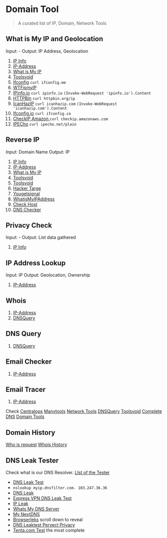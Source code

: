 # Domain Tool

> A curated list of IP, Domain, Network Tools

## What is My IP and Geolocation
Input: -
Output: IP Address, Geolocation
1. [IP Info](https://ipinfo.info/)
2. [IP-Address](https://www.ip-address.org/)
3. [What is My IP](https://www.whatismyip.com/)
4. [Toolsvoid](https://www.toolsvoid.com/what-is-my-ip-address/)
5. [Ifconfig](https://ifconfig.me/) `curl ifconfig.me`
6. [WTFismyIP](https://wtfismyip.com/)
7. [IPinfo.io](https://ipinfo.io/) `curl ipinfo.io` `(Invoke-WebRequest 'ipinfo.io').Content`
8. [HTTPBin](https://httpbin.org/ip) `curl httpbin.org/ip`
9. [IcanHazIP](http://icanhazip.com/) `curl icanhazip.com` `(Invoke-WebRequest 'icanhazip.com').Content`
10. [Ifconfig.io](http://ifconfig.co/) `curl ifconfig.co`
11. [CheckIP Amazon ](http://checkip.amazonaws.com/) `curl checkip.amazonaws.com`
12. [IPECho](https://ipecho.net/plain) `curl ipecho.net/plain`

## Reverse IP
Input: Domain Name
Output: IP

1. [IP Info](https://ipinfo.info/html/ip_checker.php)
2. [IP-Address](https://www.ip-address.org/reverse-lookup/reverse-ip.php)
3. [What is My IP](https://www.whatismyip.com/)
4. [Toolsvoid](https://www.toolsvoid.com/ip-address-lookup/)
5. [Toolsvoid](https://www.toolsvoid.com/domain-to-ip/)
6. [Hacker Targe](https://hackertarget.com/reverse-ip-lookup/)
7. [Yougetsignal](https://www.yougetsignal.com/tools/web-sites-on-web-server/)
8. [WhatisMyIPAddress](https://whatismyipaddress.com/hostname-ip)
9. [Check Host](https://check-host.net/ip-info?)
10. [DNS Checker](https://dnschecker.org/#A/)

## Privacy Check
Input: -
Output: List data gathered

1. [IP Info](https://ipinfo.info/html/privacy-check.php)

## IP Address Lookup
Input: IP
Output: Geolocation, Ownership

1. [IP-Address](https://www.ip-address.org/lookup/ip-locator.php)

## Whois
1. [IP-Address](https://www.ip-address.org/tracer/ip-whois.php)
2. [DNSQuery](https://dnsquery.org/whois/)

## DNS Query
1. [DNSQuery](https://dnsquery.org/dnsquery/)

## Email Checker
1. [IP-Address](https://www.ip-address.org/verify/email-checker.php)

## Email Tracer
1. [IP-Address](https://www.ip-address.org/tracker/trace-email.php)


Check
[Centralops](https://centralops.net/co/)
[Manytools](https://manytools.org/network/)
[Network Tools](https://network-tools.com/)
[DNSQuery](https://dnsquery.org/)
[Toolsvoid](https://www.toolsvoid.com)
[Complete DNS](https://completedns.com/)
[Domain Tools](https://whois.domaintools.com/)

## Domain History
[Who is request](https://whoisrequest.com/history/)
[Whois History](https://whois-history.whoisxmlapi.com/api)

## DNS Leak Tester
Check what is our DNS Resolver. [LIst of the Tester](https://routersecurity.org/testdns.php)
- [DNS Leak Test](https://www.dnsleaktest.com)
- `nslookup myip.dnsfilter.com. 103.247.36.36`
- [DNS Leak](https://dnsleak.com)
- [Express VPN DNS Leak Test](https://www.expressvpn.com/dns-leak-test)
- [IP Leak](https://ipleak.net/)
- [Whats My DNS Server](http://www.whatsmydnsserver.com/)
- [My NextDNS](https://my.nextdns.io/)
- [Browserleks](https://browserleaks.com/ip) scroll down to reveal
- [DNS Leaktest Pervect Privacy](https://www.perfect-privacy.com/en/tests/dns-leaktest)
- [Tenta.com Test](https://tenta.com/test/) the most complete